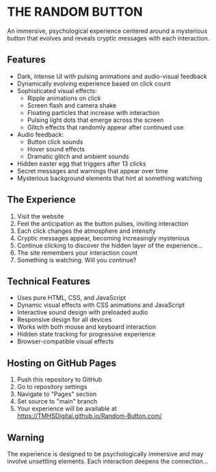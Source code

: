 # THE RANDOM BUTTON

An immersive, psychological experience centered around a mysterious button that evolves and reveals cryptic messages with each interaction.

## Features

- Dark, intense UI with pulsing animations and audio-visual feedback
- Dynamically evolving experience based on click count
- Sophisticated visual effects:
  - Ripple animations on click
  - Screen flash and camera shake
  - Floating particles that increase with interaction
  - Pulsing light dots that emerge across the screen
  - Glitch effects that randomly appear after continued use
- Audio feedback:
  - Button click sounds
  - Hover sound effects
  - Dramatic glitch and ambient sounds
- Hidden easter egg that triggers after 13 clicks
- Secret messages and warnings that appear over time
- Mysterious background elements that hint at something watching

## The Experience

1. Visit the website
2. Feel the anticipation as the button pulses, inviting interaction
3. Each click changes the atmosphere and intensity
4. Cryptic messages appear, becoming increasingly mysterious
5. Continue clicking to discover the hidden layer of the experience...
6. The site remembers your interaction count
7. Something is watching. Will you continue?

## Technical Features

- Uses pure HTML, CSS, and JavaScript
- Dynamic visual effects with CSS animations and JavaScript
- Interactive sound design with preloaded audio
- Responsive design for all devices
- Works with both mouse and keyboard interaction
- Hidden state tracking for progressive experience
- Browser-compatible visual effects

## Hosting on GitHub Pages

1. Push this repository to GitHub
2. Go to repository settings
3. Navigate to "Pages" section
4. Set source to "main" branch
5. Your experience will be available at https://TMHSDigital.github.io/Random-Button.com/

## Warning

The experience is designed to be psychologically immersive and may involve unsettling elements. Each interaction deepens the connection...
